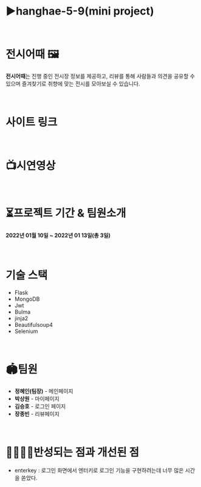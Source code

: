 # ▶hanghae-5-9(mini project)

<br>

# 전시어때 🖼

 **전시어때**는 진행 중인 전시장 정보를 제공하고, 리뷰를 통해 사람들과 의견을 공유할 수 있으며 즐겨찾기로 취향에 맞는 전시를 모아보실 수 있습니다.

<br>

# 사이트 링크

<br>

# 📺시연영상

<br>

# ⏳프로젝트 기간 & 팀원소개
#### 2022년 01월 10일 ~ 2022년 01 13일(총 3일)

<br>

# 기술 스택
- Flask
- MongoDB
- Jwt
- Bulma
- jinja2
- Beautifulsoup4
- Selenium

<br>

# 🏟팀원
- **정혜인(팀장)** - 메인페이지
- **박상원** - 마이페이지
- **김승호** - 로그인 페이지
- **장종빈** - 리뷰페이지

<br>

# 👨‍👩‍👧‍👦반성되는 점과 개선된 점
* enterkey : 로그인 화면에서 엔터키로 로그인 기능을 구현하려는데 너무 많은 시간을 쏟았다.

